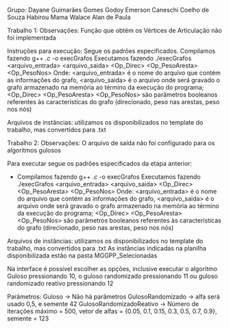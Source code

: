 Grupo: 
Dayane Guimarães Gomes Godoy
Emerson Caneschi Coelho de Souza
Habirou Mama
Walace Alan de Paula

Trabalho 1:
Observações: Função que obtém os Vértices de Articulação não foi implementada

Instruções para execução: Segue os padrões especificados. Compilamos fazendo g++ *.c* -o execGrafos
Executamos fazendo ./execGrafos <arquivo_entrada> <arquivo_saida> <Op_Direc> <Op_PesoAresta> <Op_PesoNos>
Onde:
<arquivo_entrada> é o nome do arquivo que contém as informações do grafo,
<arquivo_saida> é o arquivo onde será gravado o grafo armazenado na memória ao término da execução do programa;
<Op_Direc> <Op_PesoAresta> <Op_PesoNos> são parâmetros booleanos referentes às características do grafo (direcionado, peso nas arestas, peso nos nós)

Arquivos de instâncias: utilizamos os disponibilizados no template do trabalho, mas convertidos para .txt



Trabalho 2:
Observações: O arquivo de saída não foi configurado para os algoritmos gulosos

Para executar segue os padrões especificados da etapa anterior:
- Compilamos fazendo g++ *.c* -o execGrafos
Executamos fazendo ./execGrafos <arquivo_entrada> <arquivo_saida> <Op_Direc> <Op_PesoAresta> <Op_PesoNos>
Onde:
<arquivo_entrada> é o nome do arquivo que contém as informações do grafo,
<arquivo_saida> é o arquivo onde será gravado o grafo armazenado na memória ao término da execução do programa;
<Op_Direc> <Op_PesoAresta> <Op_PesoNos> são parâmetros booleanos referentes às características do grafo (direcionado, peso nas arestas, peso nos nós)

Arquivos de instâncias: utilizamos os disponibilizados no template do trabalho, mas convertidos para .txt
As instâncias indicadas na planilha disponibilizada estão na pasta MGGPP_Selecionadas

Na interface é possível escolher as opções, inclusive executar o algoritmo Guloso pressionando 10, o guloso randomizado pressionando 11 ou guloso randomizado reativo pressionando 12

Parâmetros: 
Guloso -> Não há parâmetros
GulosoRandomizado -> alfa será usado 0,5, e semente 42
GulosoRandomizadoReativo -> Número de iterações máximo = 500, vetor de alfas = {0.05, 0.1, 0.15, 0.3, 0.5, 0.7, 0.9}, semente = 123
